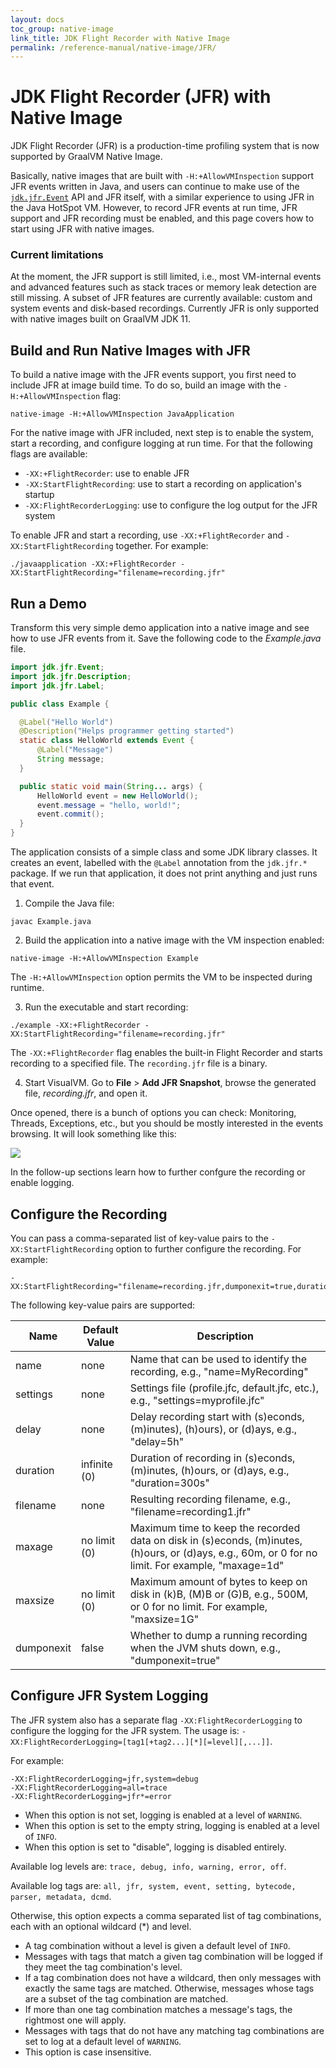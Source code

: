 ```yaml
---
layout: docs
toc_group: native-image
link_title: JDK Flight Recorder with Native Image
permalink: /reference-manual/native-image/JFR/
---
```


# JDK Flight Recorder (JFR) with Native Image

JDK Flight Recorder (JFR) is a production-time profiling system that is now supported by GraalVM Native Image.

Basically, native images that are built with `-H:+AllowVMInspection` support JFR events written in Java, and users can continue to make use of the  [`jdk.jfr.Event`](https://docs.oracle.com/en/java/javase/11/docs/api/jdk.jfr/jdk/jfr/Event.html) API and JFR itself, with a similar experience to using JFR in the Java HotSpot VM.
However, to record JFR events at run time, JFR support and JFR recording must be enabled, and this page covers how to start using JFR with native images.

### Current limitations

At the moment, the JFR support is still limited, i.e., most VM-internal events and advanced features such as stack traces or memory leak detection are still missing.
A subset of JFR features are currently available: custom and system events and disk-based recordings.
Currently JFR is only supported with native images built on GraalVM JDK 11.

## Build and Run Native Images with JFR

To build a native image with the JFR events support, you first need to include JFR at image build time.
To do so, build an image with the `-H:+AllowVMInspection` flag:
```shell
native-image -H:+AllowVMInspection JavaApplication
```

For the native image with JFR included, next step is to enable the system, start a recording, and configure logging at run time.
For that the following flags are available:

* `-XX:+FlightRecorder`: use to enable JFR
* `-XX:StartFlightRecording`: use to start a recording on application's startup
* `-XX:FlightRecorderLogging`: use to configure the log output for the JFR system

To enable JFR and start a recording, use `-XX:+FlightRecorder` and `-XX:StartFlightRecording` together.
For example:
```shell
./javaapplication -XX:+FlightRecorder -XX:StartFlightRecording="filename=recording.jfr"
```

## Run a Demo

Transform this very simple demo application into a native image and see how to use JFR events from it.
Save the following code to the _Example.java_ file.

```java
import jdk.jfr.Event;
import jdk.jfr.Description;
import jdk.jfr.Label;

public class Example {

  @Label("Hello World")
  @Description("Helps programmer getting started")
  static class HelloWorld extends Event {
      @Label("Message")
      String message;
  }

  public static void main(String... args) {
      HelloWorld event = new HelloWorld();
      event.message = "hello, world!";
      event.commit();
  }
}
```

The application consists of a simple class and some JDK library classes.
It creates an event, labelled with the `@Label` annotation from the `jdk.jfr.*` package.
If we run that application, it does not print anything and just runs that event.

1. Compile the Java file:
  ```shell
  javac Example.java
  ```

2. Build the application into a native image with the VM inspection enabled:
  ```shell
  native-image -H:+AllowVMInspection Example
  ```
  The `-H:+AllowVMInspection` option permits the VM to be inspected during runtime.

3. Run the executable and start recording:
  ```shell
  ./example -XX:+FlightRecorder -XX:StartFlightRecording="filename=recording.jfr"
  ```
  The `-XX:+FlightRecorder` flag enables the built-in Flight Recorder and starts recording to a specified file. The `recording.jfr` file is a binary.

4. Start VisualVM. Go to **File** > **Add JFR Snapshot**, browse the generated file, _recording.jfr_, and open it.

Once opened, there is a bunch of options you can check: Monitoring, Threads, Exceptions, etc., but you should be mostly interested in the events browsing. It will look something like this:

![](/img/generate-sources-maven.png)

In the follow-up sections learn how to further confgure the recording or enable logging.

## Configure the Recording

You can pass a comma-separated list of key-value pairs to the `-XX:StartFlightRecording` option to further configure the recording.
For example:
```shell
-XX:StartFlightRecording="filename=recording.jfr,dumponexit=true,duration=10s"
```

The following key-value pairs are supported:

| Name | Default Value | Description|
|------|-------------|---------|
|name|none|Name that can be used to identify the recording, e.g., "name=MyRecording"|
|settings|none|Settings file (profile.jfc, default.jfc, etc.), e.g., "settings=myprofile.jfc"|
|delay|none|Delay recording start with (s)econds, (m)inutes), (h)ours), or (d)ays, e.g., "delay=5h"|
|duration|infinite (0)|Duration of recording in (s)econds, (m)inutes, (h)ours, or (d)ays, e.g., "duration=300s"|
|filename|none|Resulting recording filename, e.g., "filename=recording1.jfr"|
|maxage|no limit (0)|Maximum time to keep the recorded data on disk in (s)econds, (m)inutes, (h)ours, or (d)ays, e.g., 60m, or 0 for no limit. For example, "maxage=1d"|
|maxsize|no limit (0)|Maximum amount of bytes to keep on disk in (k)B, (M)B or (G)B, e.g., 500M, or 0 for no limit. For example, "maxsize=1G"|
|dumponexit|false|Whether to dump a running recording when the JVM shuts down, e.g., "dumponexit=true"|

## Configure JFR System Logging

The JFR system also has a separate flag `-XX:FlightRecorderLogging` to configure the logging for the JFR system.
The usage is: `-XX:FlightRecorderLogging=[tag1[+tag2...][*][=level][,...]]`.

For example:
```shell
-XX:FlightRecorderLogging=jfr,system=debug
-XX:FlightRecorderLogging=all=trace
-XX:FlightRecorderLogging=jfr*=error
```

* When this option is not set, logging is enabled at a level of `WARNING`.
* When this option is set to the empty string, logging is enabled at a level of `INFO`.
* When this option is set to "disable", logging is disabled entirely.

Available log levels are: `trace, debug, info, warning, error, off`.

Available log tags are: `all, jfr, system, event, setting, bytecode, parser, metadata, dcmd`.

Otherwise, this option expects a comma separated list of tag combinations, each with an optional wildcard (*) and level.

* A tag combination without a level is given a default level of `INFO`.
* Messages with tags that match a given tag combination will be logged if they meet the tag combination's level.
* If a tag combination does not have a wildcard, then only messages with exactly the same tags are matched. Otherwise, messages whose tags are a subset of the tag combination are matched.
* If more than one tag combination matches a message's tags, the rightmost one will apply.
* Messages with tags that do not have any matching tag combinations are set to log at a default level of `WARNING`.
* This option is case insensitive.
